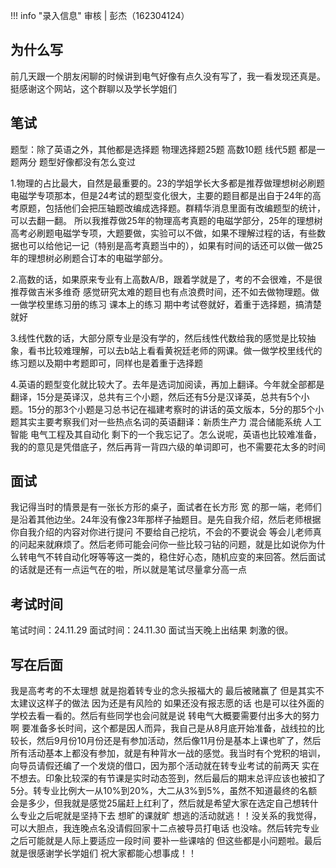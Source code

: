 !!! info "录入信息"
    审核 | 彭杰（162304124）

## 为什么写
前几天跟一个朋友闲聊的时候讲到电气好像有点久没有写了，我一看发现还真是。挺感谢这个网站，这个群聊以及学长学姐们

## 笔试
题型：除了英语之外，其他都是选择题
物理选择题25题 高数10题 线代5题 都是一题两分 题型好像都没有怎么变过

1.物理的占比最大，自然是最重要的。23的学姐学长大多都是推荐做理想树必刷题电磁学专项那本，但是24考试的题型变化很大，主要的题目都是出自于24年的高考原题，包括他们会把压轴题改编成选择题。群精华消息里面有改编题型的统计，可以去翻一翻。
所以我推荐做25年的物理高考真题的电磁学部分，25年的理想树高考必刷题电磁学专项，大题要做，实验可以不做，如果不理解过程的话，有些数据也可以给他记一记（特别是高考真题当中的），如果有时间的话还可以做一做25年的理想树必刷题合订本的电磁学部分。

2.高数的话，如果原来专业有上高数A/B，跟着学就是了，考的不会很难，不是很推荐做吉米多维奇 感觉研究太难的题目也有点浪费时间，还不如去做物理题。做一做学校里练习册的练习 课本上的练习 期中考试卷就好，着重于选择题，搞清楚就好

3.线性代数的话，大部分原专业是没有学的，然后线性代数给我的感觉是比较抽象，看书比较难理解，可以去b站上看看黄祝廷老师的网课。做一做学校里线代的练习题以及期中考题即可，同样也是着重于选择题

4.英语的题型变化就比较大了。去年是选词加阅读，再加上翻译。今年就全部都是翻译，15分是英译汉，总共有三个小题，然后还有5分是汉译英，总共有5个小题。15分的那3个小题是习总书记在福建考察时的讲话的英文版本，5分的那5个小题其实主要考察我们对一些热点名词的英语翻译：新质生产力 混合储能系统 人工智能 电气工程及其自动化 剩下的一个我忘记了。怎么说呢，英语也比较难准备，我的的意见是凭借底子，然后再背一背四六级的单词即可，也不需要花太多的时间

## 面试
我记得当时的情景是有一张长方形的桌子，面试者在长方形 宽 的那一端，老师们是沿着其他边坐。24年没有像23年那样子抽题目。是先自我介绍，然后老师根据你自我介绍的内容对你进行提问 不要给自己挖坑，不会的不要说会 等会儿老师真的问起来就麻烦了。然后老师可能会问你一些比较刁钻的问题，就是比如说你为什么转电气不转自动化呀等等这一类的，稳住好心态，随机应变的来回答。然后面试的话就是还有一点运气在的啦，所以就是笔试尽量拿分高一点

## 考试时间
笔试时间：24.11.29 面试时间：24.11.30 面试当天晚上出结果 刺激的很。

## 写在后面
我是高考考的不太理想 就是抱着转专业的念头报福大的 最后被赌赢了 但是其实不太建议这样子的做法 因为还是有风险的 如果还没有报志愿的话 也是可以往外面的学校去看一看的。然后有些同学也会问就是说 转电气大概要需要付出多大的努力啊 要准备多长时间，这个都是因人而异，我自己是从8月底开始准备，战线拉的比较长，然后9月份10月份还是有参加活动，然后像11月份是基本上课也旷了，然后所有活动基本上都没有参加，就是有种背水一战的感觉。我当时有个党积的培训，向导员请假还编了一个发烧的借口，因为那个活动就在转专业考试的前两天 实在不想去。印象比较深的有节课是实时动态签到，然后最后的期末总评应该也被扣了5分。转专业比例大一从10%到20%，大二从3%到5%，虽然不知道最终的名额会是多少，但我就是感觉25届赶上红利了，然后就是希望大家在选定自己想转什么专业之后呢就是坚持下去 想旷的课就旷 想逃的活动就逃！！没关系的我觉得，可以大胆点，我连晚点名没请假回家十二点被导员打电话 也没啥。然后转完专业之后可能就是人际上要适应一段时间 要补一些课啥的 但这些都是小问题啦。最后就是很感谢学长学姐们 祝大家都能心想事成！！